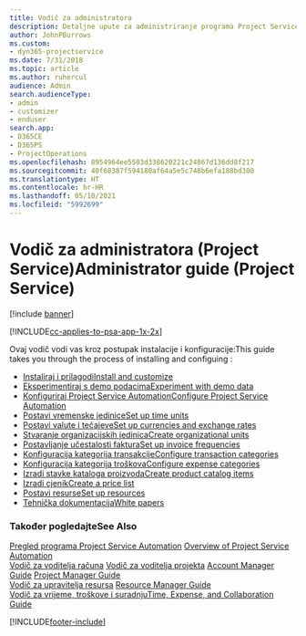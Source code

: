 ```yaml
---
title: Vodič za administratora
description: Detaljne upute za administriranje programa Project Service
author: JohnPBurrows
ms.custom:
- dyn365-projectservice
ms.date: 7/31/2018
ms.topic: article
ms.author: ruhercul
audience: Admin
search.audienceType:
- admin
- customizer
- enduser
search.app:
- D365CE
- D365PS
- ProjectOperations
ms.openlocfilehash: 8954964ee5503d338620221c24867d136dd8f217
ms.sourcegitcommit: 40f68387f594180af64a5e5c748b6efa188bd300
ms.translationtype: HT
ms.contentlocale: hr-HR
ms.lasthandoff: 05/10/2021
ms.locfileid: "5992699"
---
```

# <a name="administrator-guide-project-service"></a><span data-ttu-id="aea2a-103">Vodič za administratora (Project Service)</span><span class="sxs-lookup"><span data-stu-id="aea2a-103">Administrator guide (Project Service)</span></span>

[!include [banner](../includes/psa-now-project-operations.md)]

[!INCLUDE[cc-applies-to-psa-app-1x-2x](../includes/cc-applies-to-psa-app-1x-2x.md)]

<span data-ttu-id="aea2a-104">Ovaj vodič vodi vas kroz postupak instalacije i konfiguracije:</span><span class="sxs-lookup"><span data-stu-id="aea2a-104">This guide takes you through the process of installing and configuing :</span></span>  
  
- [<span data-ttu-id="aea2a-105">Instaliraj i prilagodi</span><span class="sxs-lookup"><span data-stu-id="aea2a-105">Install and customize</span></span>](install-customize.md)
- [<span data-ttu-id="aea2a-106">Eksperimentiraj s demo podacima</span><span class="sxs-lookup"><span data-stu-id="aea2a-106">Experiment with demo data</span></span>](use-demo-data.md)
- [<span data-ttu-id="aea2a-107">Konfiguriraj Project Service Automation</span><span class="sxs-lookup"><span data-stu-id="aea2a-107">Configure Project Service Automation</span></span>](configure.md)
- [<span data-ttu-id="aea2a-108">Postavi vremenske jedinice</span><span class="sxs-lookup"><span data-stu-id="aea2a-108">Set up time units</span></span>](set-up-time-units.md)
- [<span data-ttu-id="aea2a-109">Postavi valute i tečajeve</span><span class="sxs-lookup"><span data-stu-id="aea2a-109">Set up currencies and exchange rates</span></span>](set-up-currencies-exchange-rates.md)
- [<span data-ttu-id="aea2a-110">Stvaranje organizacijskih jedinica</span><span class="sxs-lookup"><span data-stu-id="aea2a-110">Create organizational units</span></span>](create-organizational-units.md)
- [<span data-ttu-id="aea2a-111">Postavljanje učestalosti faktura</span><span class="sxs-lookup"><span data-stu-id="aea2a-111">Set up invoice frequencies</span></span>](set-up-invoice-frequencies.md)
- [<span data-ttu-id="aea2a-112">Konfiguracija kategorija transakcije</span><span class="sxs-lookup"><span data-stu-id="aea2a-112">Configure transaction categories</span></span>](configure-transaction-categories.md)
- [<span data-ttu-id="aea2a-113">Konfiguracija kategorija troškova</span><span class="sxs-lookup"><span data-stu-id="aea2a-113">Configure expense categories</span></span>](configure-expense-categories.md)
- [<span data-ttu-id="aea2a-114">Izradi stavke kataloga proizvoda</span><span class="sxs-lookup"><span data-stu-id="aea2a-114">Create product catalog items</span></span>](create-product-catalog-items.md)
- [<span data-ttu-id="aea2a-115">Izradi cjenik</span><span class="sxs-lookup"><span data-stu-id="aea2a-115">Create a price list</span></span>](create-price-list.md)
- [<span data-ttu-id="aea2a-116">Postavi resurse</span><span class="sxs-lookup"><span data-stu-id="aea2a-116">Set up resources</span></span>](set-up-resources.md)
- [<span data-ttu-id="aea2a-117">Tehnička dokumentacija</span><span class="sxs-lookup"><span data-stu-id="aea2a-117">White papers</span></span>](white-papers.md)
  
### <a name="see-also"></a><span data-ttu-id="aea2a-118">Također pogledajte</span><span class="sxs-lookup"><span data-stu-id="aea2a-118">See Also</span></span>  
 <span data-ttu-id="aea2a-119">[Pregled programa Project Service Automation](../psa/overview.md)  </span><span class="sxs-lookup"><span data-stu-id="aea2a-119">[Overview of Project Service Automation](../psa/overview.md)  </span></span>  
 <span data-ttu-id="aea2a-120">[Vodič za voditelja računa](../psa/account-manager-guide.md) [Vodič za voditelja projekta](../psa/project-manager-guide.md) </span><span class="sxs-lookup"><span data-stu-id="aea2a-120">[Account Manager Guide](../psa/account-manager-guide.md) [Project Manager Guide](../psa/project-manager-guide.md) </span></span>  
 <span data-ttu-id="aea2a-121">[Vodič za upravitelja resursa](../psa/resource-manager-guide.md) </span><span class="sxs-lookup"><span data-stu-id="aea2a-121">[Resource Manager Guide](../psa/resource-manager-guide.md) </span></span>  
 [<span data-ttu-id="aea2a-122">Vodič za vrijeme, troškove i suradnju</span><span class="sxs-lookup"><span data-stu-id="aea2a-122">Time, Expense, and Collaboration Guide</span></span>](../psa/time-expense-collaboration-guide.md)


[!INCLUDE[footer-include](../includes/footer-banner.md)]